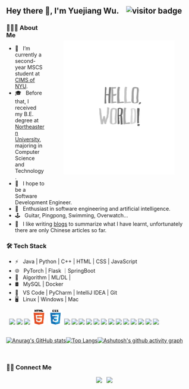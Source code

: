 <h2>
    Hey there 👋, I'm Yuejiang Wu. &nbsp;&nbsp;
    <img src="https://visitor-badge.glitch.me/badge?page_id=wyj.visitor-badge" alt="visitor badge"/>
</h2>

<img alt="GIF" align="right" src="hello.gif" style="width: 300px; margin: 10%"/>

<h3> 👨🏻‍💻 About Me </h3>

- 🔭 &nbsp; I’m currently a second-year MSCS student at [CIMS of NYU](https://cims.nyu.edu/dynamic/).
- 🎓 &nbsp; Before that, I received my B.E. degree at [Northeastern University](http://english.neu.edu.cn/), majoring in Computer Science and Technology.
- 💼 &nbsp; I hope to be a Software Development Engineer.
- 🌱 &nbsp; Enthusiast in software engineering and artificial intelligence.
- 🕹 &nbsp; Guitar, Pingpong, Swimming, Overwatch...
- 📙 &nbsp; I like writing [blogs](https://www.jianshu.com/u/8041c26a331e) to summarize what I have learnt, unfortunately there are only Chinese articles so far.

<h3>🛠 Tech Stack</h3>

- ⚡ &nbsp; Java | Python | C++ | HTML | CSS | JavaScript 
- 🌐 &nbsp; PyTorch | Flask ｜SpringBoot
- 🚀 &nbsp; Algorithm | ML/DL | 
- 🛢 &nbsp; MySQL | Docker
- 🔧 &nbsp; VS Code | PyCharm | IntelliJ IDEA | Git 
- 🖥 &nbsp; Linux | Windows | Mac
<div>
    &nbsp;
    <img height="40" src="https://cdn.icon-icons.com/icons2/159/PNG/256/java_22523.png">
    <img height="40" src="https://cdn.icon-icons.com/icons2/112/PNG/512/python_18894.png">
    <img height="40" src="https://cdn.icon-icons.com/icons2/2148/PNG/512/c_icon_132529.png">
    <img height="40" src="https://raw.githubusercontent.com/github/explore/80688e429a7d4ef2fca1e82350fe8e3517d3494d/topics/html/html.png">
    <img height="40" src="https://raw.githubusercontent.com/github/explore/80688e429a7d4ef2fca1e82350fe8e3517d3494d/topics/css/css.png">
    <img height="40", src="https://cdn.icon-icons.com/icons2/2108/PNG/512/javascript_icon_130900.png">
    <img height="40" src="https://cdn.icon-icons.com/icons2/2699/PNG/512/pytorch_logo_icon_170820.png">
    <img height="40" src="https://cdn.icon-icons.com/icons2/2148/PNG/512/flask_icon_132389.png">
    <img height="40" src="https://user-images.githubusercontent.com/33158051/103466606-760a4000-4d14-11eb-9941-2f3d00371471.png">
    <img height="45" src="https://cdn.icon-icons.com/icons2/2415/PNG/512/mysql_original_wordmark_logo_icon_146417.png">
    <img height="40", src="https://cdn.icon-icons.com/icons2/2107/PNG/512/file_type_docker_icon_130643.png">
    <img height="40" src="https://cdn.icon-icons.com/icons2/2107/PNG/512/file_type_vscode_icon_130084.png">
    <img height="40" src="https://cdn.icon-icons.com/icons2/3053/PNG/512/intellij_pycharm_macos_bigsur_icon_190055.png">
    <img height="40" src="https://cdn.icon-icons.com/icons2/3053/PNG/512/intellij_macos_bigsur_icon_190061.png">
    <img height="40" src="https://cdn.icon-icons.com/icons2/2406/PNG/512/github_git_icon_145985.png">
    <img height="40" src="https://cdn.icon-icons.com/icons2/2415/PNG/512/linux_original_logo_icon_146433.png">
    <img height="40" src="https://cdn.icon-icons.com/icons2/836/PNG/512/Windows_Phone_icon-icons.com_66782.png">
    <img height="40" src="https://cdn.icon-icons.com/icons2/1/PNG/256/social_apple_mac_65.png">
</div>

<br />


[![Anurag's GitHub stats](https://github-readme-stats.vercel.app/api?username=226wyj&include_all_commits=true&count_private=true&show_icons=true&line_height=20&theme=swift)](https://github.com/anuraghazra/github-readme-stats)[![Top Langs](https://github-readme-stats.vercel.app/api/top-langs/?username=226wyj&layout=compact&theme=swift&count_private=true)](https://github.com/devSouvik/github-readme-stats)[![Ashutosh's github activity graph](https://activity-graph.herokuapp.com/graph?username=226wyj&theme=github)](https://github.com/ashutosh00710/github-readme-activity-graph)

<!-- <img align="center" src="https://github-readme-stats.vercel.app/api?username=226wyj&include_all_commits=true&count_private=true&show_icons=true&line_height=20&theme=swift" alt="226wyj's Github Stats" /><img align="center" src="https://github-readme-stats.vercel.app/api/top-langs/?username=226wyj&layout=compact&theme=swift&count_private=true" alt="226wyj's Language Stats" /> -->


<!-- <img align="center" src="https://github-readme-stats.vercel.app/api/top-langs/?username=226wyj&layout=compact&theme=swift&count_private=true" alt="226wyj's Language Stats" /> -->







<br />
<h3> 🤝🏻 Connect Me </h3>

<p align="center">
&nbsp; 
&nbsp;   
&nbsp; <a href="https://www.linkedin.com/in/yuejiangwu/?locale=en_US" rel="noopener noreferrer"><img src="https://img.icons8.com/plasticine/100/000000/linkedin.png" width="50" /></a>
&nbsp; <a href="mailto:wuyuejiang123@gmail.com" target="_blank" rel="noopener noreferrer"><img src="https://img.icons8.com/plasticine/100/000000/gmail.png"  width="50" /></a>
</p>


